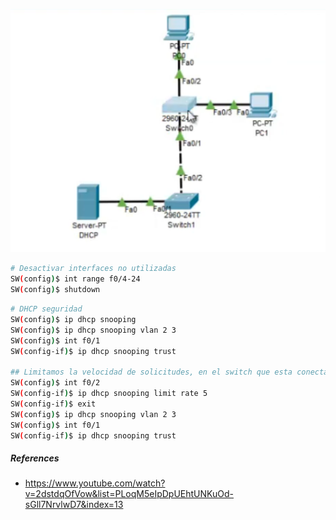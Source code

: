 ![](_anexos_/Screenshot%20from%202024-01-07%2003-02-58.png)

``` bash
# Desactivar interfaces no utilizadas
SW(config)$ int range f0/4-24
SW(config)$ shutdown
```

``` bash
# DHCP seguridad
SW(config)$ ip dhcp snooping
SW(config)$ ip dhcp snooping vlan 2 3
SW(config)$ int f0/1
SW(config-if)$ ip dhcp snooping trust

## Limitamos la velocidad de solicitudes, en el switch que esta conectado directamente al servidor DHCP
SW(config)$ int f0/2
SW(config-if)$ ip dhcp snooping limit rate 5
SW(config-if)$ exit
SW(config)$ ip dhcp snooping vlan 2 3
SW(config)$ int f0/1
SW(config-if)$ ip dhcp snooping trust

```


##### References
- https://www.youtube.com/watch?v=2dstdqOfVow&list=PLoqM5eIpDpUEhtUNKuOd-sGll7NrvlwD7&index=13

